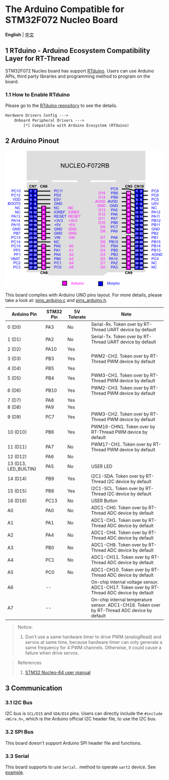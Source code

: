 # The Arduino Compatible for STM32F072 Nucleo Board

**English** | [中文](README_zh.md)

## 1 RTduino - Arduino Ecosystem Compatibility Layer for RT-Thread

STM32F072 Nucleo board has support [RTduino](https://github.com/RTduino/RTduino). Users can use Arduino APIs, third party libraries and programming method to program on the board.

### 1.1 How to Enable RTduino

Please go to the [RTduino repository](https://github.com/RTduino/RTduino) to see the details.

```Kconfig
Hardware Drivers Config --->
    Onboard Peripheral Drivers --->
        [*] Compatible with Arduino Ecosystem (RTduino)
```

## 2 Arduino Pinout

![nucleo-f072-pinout](nucleo-f072-pinout.png)

This board complies with Arduino UNO pins layout. For more details, please take a look at: [pins_arduino.c](pins_arduino.c) and [pins_arduino.h](pins_arduino.h).

| Arduino Pin           | STM32 Pin | 5V Tolerate | Note                                                                                          |
| --------------------- | --------- | ----------- | --------------------------------------------------------------------------------------------- |
| 0 (D0)                | PA3       | No          | Serial-Rx. Token over by RT-Thread UART device by default                                     |
| 1 (D1)                | PA2       | No          | Serial-Tx. Token over by RT-Thread UART device by default                                     |
| 2 (D2)                | PA10      | Yes         |                                                                                               |
| 3 (D3)                | PB3       | Yes         | PWM2-CH2. Token over by RT-Thread PWM device by default                                       |
| 4 (D4)                | PB5       | Yes         |                                                                                               |
| 5 (D5)                | PB4       | Yes         | PWM3-CH1. Token over by RT-Thread PWM device by default                                       |
| 6 (D6)                | PB10      | Yes         | PWM2-CH3. Token over by RT-Thread PWM device by default                                       |
| 7 (D7)                | PA8       | Yes         |                                                                                               |
| 8 (D8)                | PA9       | Yes         |                                                                                               |
| 9 (D9)                | PC7       | Yes         | PWM3-CH2. Token over by RT-Thread PWM device by default                                       |
| 10 (D10)              | PB6       | Yes         | PWM16-CHN1. Token over by RT-Thread PWM device by default                                     |
| 11 (D11)              | PA7       | No          | PWM17-CH1. Token over by RT-Thread PWM device by default                                      |
| 12 (D12)              | PA6       | No          |                                                                                               |
| 13 (D13, LED_BUILTIN) | PA5       | No          | USER LED                                                                                      |
| 14 (D14)              | PB9       | Yes         | I2C1-SDA. Token over by RT-Thread I2C device by default                                       |
| 15 (D15)              | PB8       | Yes         | I2C1-SCL. Token over by RT-Thread I2C device by default                                       |
| 16 (D16)              | PC13      | No          | USER Button                                                                                   |
| A0                    | PA0       | No          | ADC1-CH0. Token over by RT-Thread ADC device by default                                       |
| A1                    | PA1       | No          | ADC1-CH1. Token over by RT-Thread ADC device by default                                       |
| A2                    | PA4       | No          | ADC1-CH4. Token over by RT-Thread ADC device by default                                       |
| A3                    | PB0       | No          | ADC1-CH8. Token over by RT-Thread ADC device by default                                       |
| A4                    | PC1       | No          | ADC1-CH11. Token over by RT-Thread ADC device by default                                      |
| A5                    | PC0       | No          | ADC1-CH10. Token over by RT-Thread ADC device by default                                      |
| A6                    | --        |             | On-chip internal voltage sensor. ADC1-CH17. Token over by RT-Thread ADC device by default     |
| A7                    | --        |             | On-chip internal temperature sensor. ADC1-CH16. Token over by RT-Thread ADC device by default |

> Notice:
> 
> 1. Don't use a same hardware timer to drive PWM (analogRead) and servos at same time, because hardware timer can only generate a same frequency for 4 PWM channels. Otherwise, it could cause a failure when drive servos.

> References
> 
> 1. [STM32 Nucleo-64 user manual](https://www.st.com/resource/en/user_manual/um1724-stm32-nucleo64-boards-mb1136-stmicroelectronics.pdf)

## 3 Communication

### 3.1 I2C Bus

I2C bus is `SCL/D15` and `SDA/D14` pins. Users can directly include the `#include <Wire.h>`, which is the Arduino official I2C header file, to use the I2C bus.

### 3.2 SPI Bus

This board doesn't support Arduino SPI header file and functions.

### 3.3 Serial

This board supports to use `Serial.` method to operate `uart2` device. See [example](https://github.com/RTduino/RTduino/blob/master/examples/Basic/helloworld.cpp).
